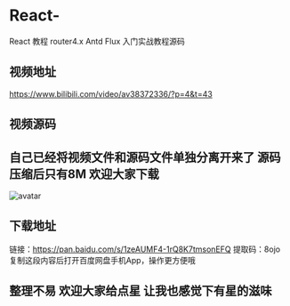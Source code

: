# React-
React 教程 router4.x Antd Flux 入门实战教程源码
## 视频地址
https://www.bilibili.com/video/av38372336/?p=4&t=43


## 视频源码
## 自己已经将视频文件和源码文件单独分离开来了 源码压缩后只有8M 欢迎大家下载
![avatar](http://ww1.sinaimg.cn/large/0076pTr5gy1g8xowt8100j30ax0je0tv.jpg)


## 下载地址
链接：https://pan.baidu.com/s/1zeAUMF4-1rQ8K7tmsonEFQ 
提取码：8ojo 
复制这段内容后打开百度网盘手机App，操作更方便哦

## 整理不易 欢迎大家给点星  让我也感觉下有星的滋味

